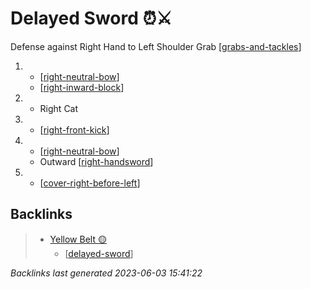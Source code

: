 # Delayed Sword ⏰⚔️

Defense against Right Hand to Left Shoulder Grab
[[grabs-and-tackles]]

1.  - [[right-neutral-bow]]
    - [[right-inward-block]]
2.  - Right Cat
3.  - [[right-front-kick]]
4.  - [[right-neutral-bow]]
    - Outward [[right-handsword]]
5.  - [[cover-right-before-left]]

[//begin]: # "Autogenerated link references for markdown compatibility"
[grabs-and-tackles]: ../web-of-knowledge/grabs-and-tackles "Grabs and Tackles"
[//end]: # "Autogenerated link references"

## Backlinks

> - [Yellow Belt 🟡](..\belts\1-yellow.md)
>   - [[delayed-sword]]

_Backlinks last generated 2023-06-03 15:41:22_

[//begin]: # "Autogenerated link references for markdown compatibility"
[grabs-and-tackles]: ../web-of-knowledge/grabs-and-tackles "Grabs and Tackles"
[right-neutral-bow]: ../single-techniques/right-neutral-bow "Right Neutral Bow"
[right-inward-block]: ../single-techniques/right-inward-block "Right Inward Block"
[right-front-kick]: ../single-techniques/right-front-kick "Right Front Kick"
[right-handsword]: ../single-techniques/right-handsword "Right Handsword"
[cover-right-before-left]: ../single-techniques/cover-right-before-left "Cover Right before Left"
[delayed-sword]: delayed-sword "Delayed Sword ⏰⚔️"
[//end]: # "Autogenerated link references"
